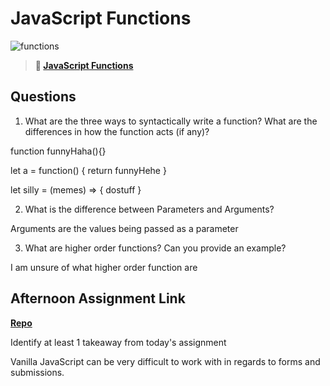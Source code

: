 # JavaScript Functions

![functions](https://bcw.blob.core.windows.net/public/img/function-anatomy.jpg)

> **📖 [JavaScript Functions](https://codeworksacademy.com/fs-student-guide/resources/wk2/02-Functions)**

## Questions

1. What are the three ways to syntactically write a function? What are the differences in how the function acts (if any)?

function funnyHaha(){}

let a = function() {
    return funnyHehe
}

let silly = (memes) => {
    dostuff
}

2. What is the difference between Parameters and Arguments?

Arguments are the values being passed as a parameter

3. What are higher order functions? Can you provide an example?

I am unsure of what higher order function are

## Afternoon Assignment Link

**[Repo](https://github.com/JacksonHagen/week2day2)**

Identify at least 1 takeaway from today's assignment

Vanilla JavaScript can be very difficult to work with in regards to forms and submissions.
